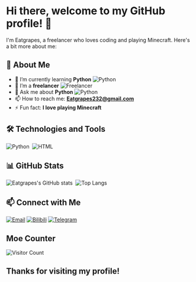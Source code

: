 # Hi there, welcome to my GitHub profile! 👋

I'm Eatgrapes, a freelancer who loves coding and playing Minecraft. Here's a bit more about me:

## 🚀 About Me

- 🌱 I’m currently learning **Python** ![Python](https://img.shields.io/badge/-Python-05122A?style=flat&logo=python)
- 💼 I’m a **freelancer** ![Freelancer](https://img.shields.io/badge/-Freelancer-05122A?style=flat&logo=fiverr)
- 💬 Ask me about **Python** ![Python](https://img.shields.io/badge/-Python-05122A?style=flat&logo=python)
- 📫 How to reach me: **Eatgrapes232@gmail.com**
- ⚡ Fun fact: **I love playing Minecraft**

## 🛠️ Technologies and Tools

![Python](https://img.shields.io/badge/-Python-05122A?style=flat&logo=python)&nbsp;
![HTML](https://img.shields.io/badge/-HTML-05122A?style=flat&logo=html5)&nbsp;

## 📊 GitHub Stats

![Eatgrapes's GitHub stats](https://github-readme-stats.vercel.app/api?username=Eatgrapes&show_icons=true&hide_border=true)&nbsp;
![Top Langs](https://github-readme-stats.vercel.app/api/top-langs/?username=Eatgrapes&layout=compact&hide_border=true)

## 📫 Connect with Me

[![Email](https://img.shields.io/badge/-Email-05122A?style=flat&logo=gmail)](mailto:Eatgrapes232@gmail.com)
[![Bilibili](https://img.shields.io/badge/-Bilibili-000000?style=flat&logo=bilibili)](https://b23.tv/XYw888z)
[![Telegram](https://img.shields.io/badge/-Telegram-000000?style=flat&logo=telegram)](https://t.me/Eatgrapes232)

## Moe Counter

![Visitor Count](https://count.getloli.com/get/@Eatgrapes?theme=booru-lewd)

## Thanks for visiting my profile!
